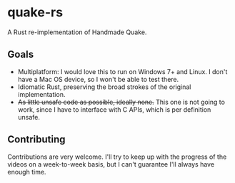 # quake-rs
A Rust re-implementation of Handmade Quake. 

## Goals
* Multiplatform: I would love this to run on Windows 7+ and Linux. I don't have a Mac OS device, so I won't be able to test there.
* Idiomatic Rust, preserving the broad strokes of the original implementation. 
* ~~As little unsafe code as possible, ideally none.~~ This one is not going to work, since I have to interface with C APIs, which is
per definition unsafe.

## Contributing
Contributions are very welcome. I'll try to keep up with the progress of the videos on a week-to-week basis, but I can't guarantee
I'll always have enough time. 